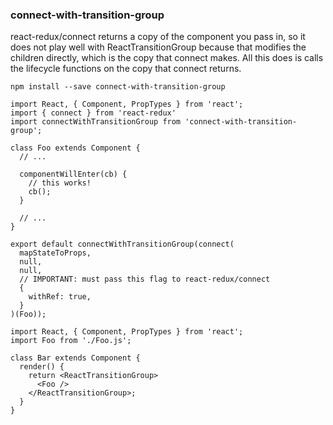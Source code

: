 ### connect-with-transition-group

react-redux/connect returns a copy of the component you pass in, so it does not
play well with ReactTransitionGroup because that modifies the children directly,
which is the copy that connect makes. All this does is calls the lifecycle
functions on the copy that connect returns.

```
npm install --save connect-with-transition-group
```

```
import React, { Component, PropTypes } from 'react';
import { connect } from 'react-redux'
import connectWithTransitionGroup from 'connect-with-transition-group';

class Foo extends Component {
  // ...

  componentWillEnter(cb) {
    // this works!
    cb();
  }

  // ...
}

export default connectWithTransitionGroup(connect(
  mapStateToProps,
  null,
  null,
  // IMPORTANT: must pass this flag to react-redux/connect
  {
    withRef: true,
  }
)(Foo));
```

```
import React, { Component, PropTypes } from 'react';
import Foo from './Foo.js';

class Bar extends Component {
  render() {
    return <ReactTransitionGroup>
      <Foo />
    </ReactTransitionGroup>;
  }
}
```
